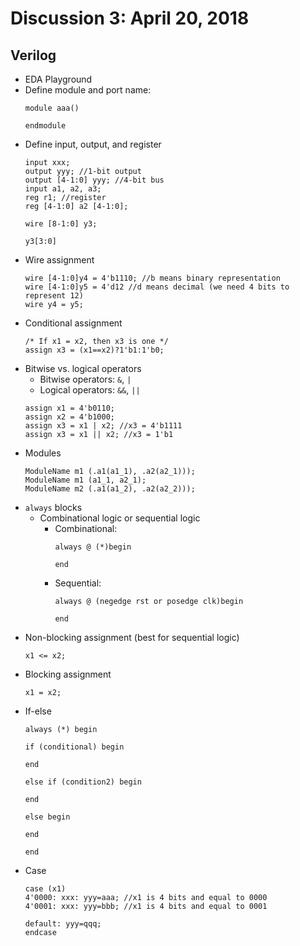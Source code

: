 # Discussion 3: April 20, 2018
## Verilog
* EDA Playground
* Define module and port name: 
  ```
  module aaa()

  endmodule
  ```
* Define input, output, and register
  ```
  input xxx;
  output yyy; //1-bit output
  output [4-1:0] yyy; //4-bit bus
  input a1, a2, a3;
  reg r1; //register
  reg [4-1:0] a2 [4-1:0];
  
  wire [8-1:0] y3;
  
  y3[3:0]
  ```
* Wire assignment
  ```
  wire [4-1:0]y4 = 4'b1110; //b means binary representation
  wire [4-1:0]y5 = 4'd12 //d means decimal (we need 4 bits to represent 12)
  wire y4 = y5;
  ```
* Conditional assignment
  ```
  /* If x1 = x2, then x3 is one */
  assign x3 = (x1==x2)?1'b1:1'b0;
  ```
* Bitwise vs. logical operators
  * Bitwise operators: `&`, `|`  
  * Logical operators: `&&`, `||`
  ```
  assign x1 = 4'b0110;
  assign x2 = 4'b1000;
  assign x3 = x1 | x2; //x3 = 4'b1111
  assign x3 = x1 || x2; //x3 = 1'b1
  ```
* Modules
  ```
  ModuleName m1 (.a1(a1_1), .a2(a2_1)));
  ModuleName m1 (a1_1, a2_1);
  ModuleName m2 (.a1(a1_2), .a2(a2_2)));
  ```
* `always` blocks
  * Combinational logic or sequential logic
    * Combinational:
      ```
      always @ (*)begin 
      
      end
      ```
    * Sequential:
      ```
      always @ (negedge rst or posedge clk)begin
      
      end
      ```
* Non-blocking assignment (best for sequential logic)
  ```
  x1 <= x2;
  ```
* Blocking assignment
  ```
  x1 = x2;
  ```
* If-else
  ```
  always (*) begin
  
  if (conditional) begin
  
  end
  
  else if (condition2) begin
  
  end
  
  else begin
  
  end
  
  end
  ```
* Case
  ```
  case (x1)
  4'0000: xxx: yyy=aaa; //x1 is 4 bits and equal to 0000
  4'0001: xxx: yyy=bbb; //x1 is 4 bits and equal to 0001
  
  default: yyy=qqq;
  endcase
  ```
